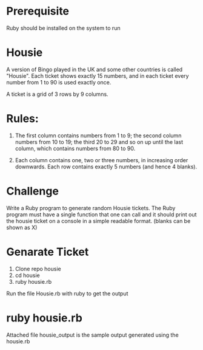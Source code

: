 # Prerequisite
Ruby should be installed on the system to run

# Housie
A version of Bingo played in the UK and some other countries is called "Housie". Each ticket shows exactly 15 numbers, and in each ticket every number from 1 to 90 is used exactly once.

A ticket is a grid of 3 rows by 9 columns.

# Rules:
1. The first column contains numbers from 1 to 9; the second column numbers from 10 to 19; the third 20 to 29 and so on up until the last column, which contains numbers from 80 to 90.

2. Each column contains one, two or three numbers, in increasing order downwards. Each row contains exactly 5 numbers (and hence 4 blanks).

# Challenge
Write a Ruby program to generate random Housie tickets. The Ruby program must have a single function that one can call and it should print out the housie ticket on a console in a simple readable format. (blanks can be shown as X)


# Genarate Ticket
1. Clone repo housie
2. cd housie
3. ruby housie.rb

Run the file Housie.rb with ruby to get the output

# ruby housie.rb

Attached file housie_output is the sample output generated using the housie.rb
